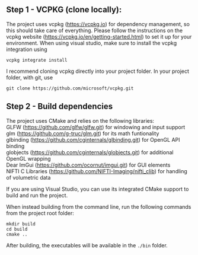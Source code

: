 ## Step 1 - VCPKG (clone locally): <br />
The project uses vcpkg (https://vcpkg.io) for dependency management, so this should take care of everything. 
Please follow the instructions on the vcpkg website (https://vcpkg.io/en/getting-started.html) to set it up for your environment. 
When using visual studio, make sure to install the vcpkg integration using <br />
```
vcpkg integrate install
```
I recommend cloning vcpkg directly into your project folder. In your project folder, with git, use <br />
```
git clone https://github.com/microsoft/vcpkg.git
```

## Step 2 - Build dependencies <br />
The project uses CMake and relies on the following libraries: <br />
GLFW (https://github.com/glfw/glfw.git) for windowing and input support <br />
glm (https://github.com/g-truc/glm.git) for its math funtionality <br />
glbinding (https://github.com/cginternals/glbinding.git) for OpenGL API binding <br />
globjects (https://github.com/cginternals/globjects.git) for additional OpenGL wrapping <br />
Dear ImGui (https://github.com/ocornut/imgui.git) for GUI elements <br />
NIFTI C Libraries (https://github.com/NIFTI-Imaging/nifti_clib) for handling of volumetric data <br />

If you are using Visual Studio, you can use its integrated CMake support to build and run the project.

When instead building from the command line, run the following commands from the project root folder:

```
mkdir build
cd build
cmake ..
```

After building, the executables will be available in the ```./bin``` folder.
